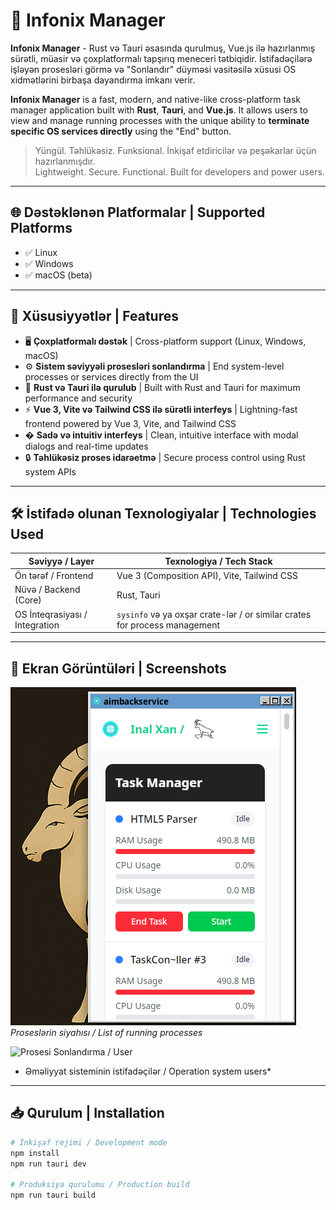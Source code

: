 # 🧠 Infonix Manager

**Infonix Manager** - Rust və Tauri əsasında qurulmuş, Vue.js ilə hazırlanmış sürətli, müasir və çoxplatformalı tapşırıq meneceri tətbiqidir. İstifadəçilərə işləyən prosesləri görmə və "Sonlandır" düyməsi vasitəsilə xüsusi OS xidmətlərini birbaşa dayandırma imkanı verir.

**Infonix Manager** is a fast, modern, and native-like cross-platform task manager application built with **Rust**, **Tauri**, and **Vue.js**. It allows users to view and manage running processes with the unique ability to **terminate specific OS services directly** using the "End" button.

> Yüngül. Təhlükəsiz. Funksional. İnkişaf etdiricilər və peşəkarlar üçün hazırlanmışdır.  
> Lightweight. Secure. Functional. Built for developers and power users.

---

## 🌐 Dəstəklənən Platformalar | Supported Platforms

- ✅ Linux
- ✅ Windows
- ✅ macOS (beta)

---

## 🚀 Xüsusiyyətlər | Features

- 🖥️ **Çoxplatformalı dəstək** | Cross-platform support (Linux, Windows, macOS)
- ⚙️ **Sistem səviyyəli prosesləri sonlandırma** | End system-level processes or services directly from the UI
- 🧩 **Rust və Tauri ilə qurulub** | Built with Rust and Tauri for maximum performance and security
- ⚡ **Vue 3, Vite və Tailwind CSS ilə sürətli interfeys** | Lightning-fast frontend powered by Vue 3, Vite, and Tailwind CSS
- � **Sadə və intuitiv interfeys** | Clean, intuitive interface with modal dialogs and real-time updates
- 🔒 **Təhlükəsiz proses idarəetmə** | Secure process control using Rust system APIs

---

## 🛠 İstifadə olunan Texnologiyalar | Technologies Used

| Səviyyə / Layer         | Texnologiya / Tech Stack                          |
|-------------------------|--------------------------------------------------|
| Ön tərəf / Frontend      | Vue 3 (Composition API), Vite, Tailwind CSS      |
| Nüvə / Backend (Core)    | Rust, Tauri                                      |
| OS İnteqrasiyası / Integration| `sysinfo` və ya oxşar crate-lər / or similar crates for process management |

---

## 📸 Ekran Görüntüləri | Screenshots

![Əsas İnterfeys / Main UI](./screenshots/2.png)  
*Proseslərin siyahısı / List of running processes*

![Prosesi Sonlandırma / User](./screenshots/1.png.png)  
* Əməliyyat sisteminin istifadəçilər / Operation system users*

---

## 📥 Qurulum | Installation

```bash
# İnkişaf rejimi / Development mode
npm install
npm run tauri dev

# Produksiya qurulumu / Production build
npm run tauri build
